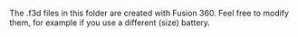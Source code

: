 The .f3d files in this folder are created with Fusion 360. Feel free to modify them, for example if you use a different (size) battery.
